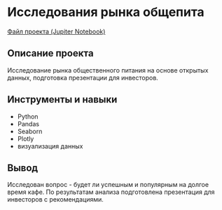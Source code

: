 # Исследования рынка общепита
[Файл проекта (Jupiter Notebook)](https://github.com/yakserwork/projects/blob/main/new_place/new_place.ipynb)

## Описание проекта
Исследование рынка общественного питания на основе открытых данных, подготовка презентации для инвесторов.

##  Инструменты и навыки
- Python
- Pandas
- Seaborn
- Plotly
- визуализация данных

## Вывод
Исследован вопрос - будет ли успешным и популярным на долгое время кафе. По результатам анализа подготовлена презентация для инвесторов с рекомендациями.